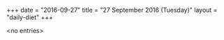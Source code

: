 +++
date = "2016-09-27"
title = "27 September 2016 (Tuesday)"
layout = "daily-diet"
+++

<p>&lt;no entries&gt;</p>